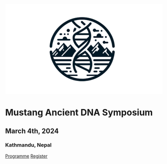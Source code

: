 <!-- _coverpage.md -->

![logo](_media/mustang_microbes_logo.png ':size=500')

# **Mustang Ancient DNA Symposium**
## March 4th, 2024
### Kathmandu, Nepal

[Programme](home.md)
[Register](registration.md)
